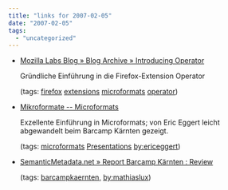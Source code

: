 ```yaml
---
title: "links for 2007-02-05"
date: "2007-02-05"
tags: 
  - "uncategorized"
---
```


- [Mozilla Labs Blog » Blog Archive » Introducing Operator](http://labs.mozilla.com/2006/12/introducing-operator)
    
    Gründliche Einführung in die Firefox-Extension Operator
    
    (tags: [firefox](http://del.icio.us/heinzwittenbrink/firefox) [extensions](http://del.icio.us/heinzwittenbrink/extensions) [microformats](http://del.icio.us/heinzwittenbrink/microformats) [operator](http://del.icio.us/heinzwittenbrink/operator))
    
- [Mikroformate -- Microformats](http://yatil.de/webmontag/tr0706/)
    
    Exzellente Einführung in Microformats; von Eric Eggert leicht abgewandelt beim Barcamp Kärnten gezeigt.
    
    (tags: [microformats](http://del.icio.us/heinzwittenbrink/microformats) [Presentations](http://del.icio.us/heinzwittenbrink/Presentations) [by:ericeggert](http://del.icio.us/heinzwittenbrink/by:ericeggert))
    
- [SemanticMetadata.net » Report Barcamp Kärnten : Review](http://www.semanticmetadata.net/2007/02/03/report-barcamp-karnten-review-1st-day/)
    
    (tags: [barcampkaernten,](http://del.icio.us/heinzwittenbrink/barcampkaernten,) [by:mathiaslux](http://del.icio.us/heinzwittenbrink/by:mathiaslux))
